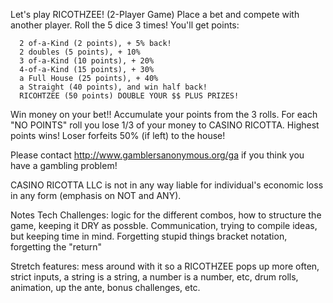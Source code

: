 Let's play RICOTHZEE! (2-Player Game) Place a bet and compete with another player. Roll the 5 dice 3 times! You'll get points:

      2 of-a-Kind (2 points), + 5% back!
      2 doubles (5 points), + 10% 
      3 of-a-Kind (10 points), + 20%
      4-of-a-Kind (15 points), + 30%
      a Full House (25 points), + 40%
      a Straight (40 points), and win half back!
      RICOHTZEE (50 points) DOUBLE YOUR $$ PLUS PRIZES!

Win money on your bet!! Accumulate your points from the 3 rolls. For each "NO POINTS" roll you lose 1/3 of your money to CASINO RICOTTA. Highest points wins! Loser forfeits 50% (if left) to the house! 

Please contact http://www.gamblersanonymous.org/ga if you think you have a gambling problem! 

CASINO RICOTTA LLC is not in any way liable for individual's economic loss in any form (emphasis on NOT and ANY).

Notes
Tech Challenges: logic for the different combos, how to structure the game, keeping 
it DRY as possble. Communication, trying to compile ideas, but keeping time in mind.
Forgetting stupid things bracket notation, forgetting the "return"

Stretch features: mess around with it so a RICOTHZEE pops up more often, strict inputs,
a string is a string, a number is a number, etc, drum rolls, animation, up the ante, 
bonus challenges, etc.
